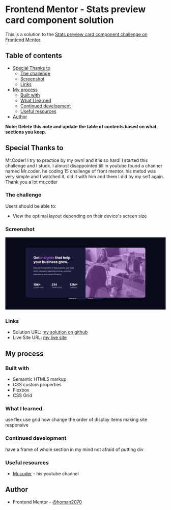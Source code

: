 # Frontend Mentor - Stats preview card component solution

This is a solution to the [Stats preview card component challenge on Frontend Mentor](https://www.frontendmentor.io/challenges/stats-preview-card-component-8JqbgoU62). 

## Table of contents

- [Special Thanks to](#overview)
  - [The challenge](#the-challenge)
  - [Screenshot](#screenshot)
  - [Links](#links)
- [My process](#my-process)
  - [Built with](#built-with)
  - [What I learned](#what-i-learned)
  - [Continued development](#continued-development)
  - [Useful resources](#useful-resources)
- [Author](#author)


**Note: Delete this note and update the table of contents based on what sections you keep.**

## Special Thanks to
Mr.Coder! I try to practice by my own! and it is so hard! I started this challenge and I stuck. I almost disappointed till in youtube found a channer named Mr.coder. he coding 15 challenge of front mentor. his metod was very simple and I watched it, did it with him and them I did by my self again.
Thank you a lot mr.coder


### The challenge

Users should be able to:

- View the optimal layout depending on their device's screen size

### Screenshot

![](./screenshot.jpg)


### Links

- Solution URL: [my solution on github](https://github.com/homan2070/stats-preview-card-component)
- Live Site URL: [my live site ](https://homan2070.github.io/stats-preview-card-component/)

## My process

### Built with

- Semantic HTML5 markup
- CSS custom properties
- Flexbox
- CSS Grid


### What I learned

use flex
use grid
how change the order of display items
making site responsive 

### Continued development

have a frame of whole section in my mind 
not afraid of putting div


### Useful resources

- [Mr.coder](https://www.youtube.com/channel/UCsv_Hi2fnZ_FGG0rko1OzWg) - his youtube channel

## Author

- Frontend Mentor - [@homan2070](https://www.frontendmentor.io/profile/homan2070)


